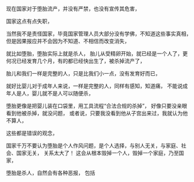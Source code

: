 现在国家对于堕胎流产，并没有严禁，也没有宣传其危害，

国家这点有点失职，

当然我不是责怪国家，毕竟国家管理人员大部分没有学佛，不知道这些事实真相，
但是因果报应并不会因为不知道、不相信而改变消失，

就比如堕胎，堕胎实际上就是杀人，
胎儿从受精卵开始，就已经是一个人了，更何况已经发育几个月，有的都已经快出生了，被杀掉流产了，

胎儿和我们一样是完整的人，只是比我们小一点，没有发育好而已，

就好比婴儿对于成年人来说，一样是完整的人，同样有感知，知道痛，
不能说成年人是人，婴儿就不是人可以随便杀，

堕胎更像是把婴儿装在口袋里，用工具流程“合法合规的杀掉”，
好像只要没亲眼看到他被杀掉，就没问题，
或者说，只要我没看到他从子宫出来过，我就认为他不算人，

这些都是错误的观念，

国家千万不要认为堕胎是个人作风问题，是个人选择，与别人无关，与家庭、社会、国家无关，
关系太大了！
这会从根本毁掉一个人，毁掉一个家庭，乃至国家，

堕胎是杀人，自然会有各种恶报，
包括